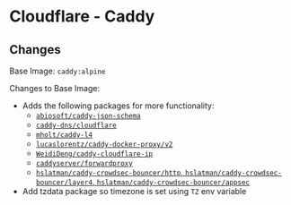 # Cloudflare - Caddy

## Changes

Base Image: `caddy:alpine`

Changes to Base Image: 
* Adds the following packages for more functionality:
    * [`abiosoft/caddy-json-schema`](https://github.com/abiosoft/caddy-json-schema)
    * [`caddy-dns/cloudflare`](https://github.com/caddy-dns/cloudflare)
    * [`mholt/caddy-l4`](https://github.com/mholt/caddy-l4)
    * [`lucaslorentz/caddy-docker-proxy/v2`](https://github.com/lucaslorentz/caddy-docker-proxy)
    * [`WeidiDeng/caddy-cloudflare-ip`](https://github.com/WeidiDeng/caddy-cloudflare-ip)
    * [`caddyserver/forwardproxy`](https://github.com/caddyserver/forwardproxy)
    * [`hslatman/caddy-crowdsec-bouncer/http`, `hslatman/caddy-crowdsec-bouncer/layer4`, `hslatman/caddy-crowdsec-bouncer/appsec`](https://github.com/hslatman/caddy-crowdsec-bouncer)
* Add tzdata package so timezone is set using `TZ` env variable
